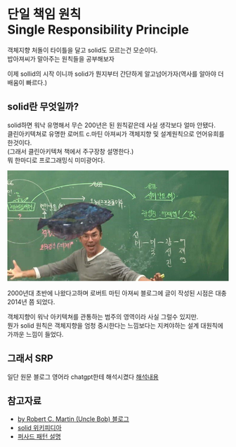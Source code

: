 # 단일 책임 원칙 Single Responsibility Principle

객체지향 처돌이 타이틀을 달고 solid도 모르는건 모순이다.  
밥아져씨가 말아주는 원칙들을 공부해보자

이제 sollid의 시작 이니까 solid가 뭔지부터 간단하게 알고넘어가자(역사를 알아야 더 배움이 빠르다.)

## solid란 무엇일까?
solid하면 워낙 유명해서 무슨 200년은 된 원칙같은데 사실 생각보다 얼마 안됐다.  
클린아키텍쳐로 유명한 로머트 c.마틴 아져씨가 객체지향 및 설계원칙으로 언어유희를 한것이다.  
(그래서 클린아키텍쳐 책에서 주구장창 설명한다.)  
뭐 한마디로 프로그래밍식 미미광어다.  


![미미광어](https://github.com/2chang5/PigsBrain/blob/main/imageRes/%EB%AF%B8%EB%AF%B8%EA%B4%91%EC%96%B4.png?raw=true)

2000년대 초반에 나왔다고하며 로버트 마틴 아져씨 블로그에 글이 작성된 시점은 대충 2014년 쯤 되었다.  

객체지향이 워낙 아키텍쳐를 관통하는 범주의 영역이라 사실 그럴수 있지만.  
뭔가 solid 원칙은 객체지향을 엄청 중시한다는 느낌보다는 지켜야하는 설계 대원칙에 가까운 느낌이 들었다.  


## 그래서 SRP
일단 원문 블로그 영어라 chatgpt한테 해석시켰다 [해석내용](https://chatgpt.com/share/6725d7ce-0298-8005-8352-b86b4a995f45)  



## 참고자료
- [by Robert C. Martin (Uncle Bob) 블로그](https://blog.cleancoder.com/uncle-bob/2014/05/08/SingleReponsibilityPrinciple.html)
- [solid 위키피디아](https://ko.wikipedia.org/wiki/SOLID_(%EA%B0%9D%EC%B2%B4_%EC%A7%80%ED%96%A5_%EC%84%A4%EA%B3%84))
- [퍼사드 패턴 설명](https://refactoring.guru/ko/design-patterns/facade)
